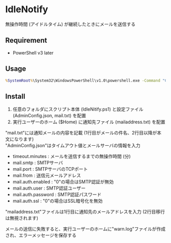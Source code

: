 IdleNotify
================

無操作時間 (アイドルタイム) が継続したときにメールを送信する

Requirement
----------------

- PowerShell v3 later

Usage
----------------

```cmd
%SystemRoot%\System32\WindowsPowerShell\v1.0\powershell.exe -Command "C:\Program Files\IdleNotify\IdleNotify.ps1" -WindowStyle Minimized
```

Install
----------------

1. 任意のフォルダにスクリプト本体 (IdleNitify.ps1) と設定ファイル (AdminConfig.json, mail.txt) を配置
2. 実行ユーザーのホーム ($Home) に通知先ファイル (mailaddress.txt) を配置

"mail.txt"には通知メールの内容を記載 (1行目がメールの件名、2行目以降が本文になります)  
"AdminConfig.json"はタイムアウト値とメールサーバの情報を入力

- timeout.minutes : メールを送信するまでの無操作時間 (分)
- mail.smtp : SMTPサーバ
- mail.port : SMTPサーバのTCPポート
- mail.from : 送信元メールアドレス
- mail.auth.enabled : "0"の場合はSMTP認証が無効
- mail.auth.user : SMTP認証ユーザー
- mail.auth.password : SMTP認証パスワード
- mail.auth.ssl : "0"の場合はSSL暗号化を無効

"mailaddress.txt"ファイルは1行目に通知先のメールアドレスを入力 (2行目移行は無視されます)  

メールの送信に失敗すると、実行ユーザーのホームに"warn.log"ファイルが作成され、エラーメッセージを保存する
